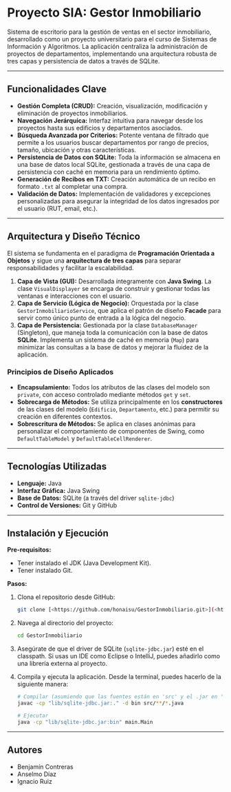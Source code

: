 # Proyecto SIA: Gestor Inmobiliario

Sistema de escritorio para la gestión de ventas en el sector inmobiliario, desarrollado como un proyecto universitario para el curso de Sistemas de Información y Algoritmos. La aplicación centraliza la administración de proyectos de departamentos, implementando una arquitectura robusta de tres capas y persistencia de datos a través de SQLite.

---

## Funcionalidades Clave

- **Gestión Completa (CRUD):** Creación, visualización, modificación y eliminación de proyectos inmobiliarios.
- **Navegación Jerárquica:** Interfaz intuitiva para navegar desde los proyectos hasta sus edificios y departamentos asociados.
- **Búsqueda Avanzada por Criterios:** Potente ventana de filtrado que permite a los usuarios buscar departamentos por rango de precios, tamaño, ubicación y otras características.
- **Persistencia de Datos con SQLite:** Toda la información se almacena en una base de datos local SQLite, gestionada a través de una capa de persistencia con caché en memoria para un rendimiento óptimo.
- **Generación de Recibos en TXT:** Creación automática de un recibo en formato `.txt` al completar una compra.
- **Validación de Datos:** Implementación de validadores y excepciones personalizadas para asegurar la integridad de los datos ingresados por el usuario (RUT, email, etc.).

---

## Arquitectura y Diseño Técnico

El sistema se fundamenta en el paradigma de **Programación Orientada a Objetos** y sigue una **arquitectura de tres capas** para separar responsabilidades y facilitar la escalabilidad.

1. **Capa de Vista (GUI):** Desarrollada íntegramente con **Java Swing**. La clase `VisualDisplayer` se encarga de construir y gestionar todas las ventanas e interacciones con el usuario.
2. **Capa de Servicio (Lógica de Negocio):** Orquestada por la clase `GestorInmobiliarioService`, que aplica el patrón de diseño **Facade** para servir como único punto de entrada a la lógica del negocio.
3. **Capa de Persistencia:** Gestionada por la clase `DatabaseManager` (Singleton), que maneja toda la comunicación con la base de datos **SQLite**. Implementa un sistema de caché en memoria (`Map`) para minimizar las consultas a la base de datos y mejorar la fluidez de la aplicación.

### Principios de Diseño Aplicados

- **Encapsulamiento:** Todos los atributos de las clases del modelo son `private`, con acceso controlado mediante métodos `get` y `set`.
- **Sobrecarga de Métodos:** Se utiliza principalmente en los **constructores** de las clases del modelo (`Edificio`, `Departamento`, etc.) para permitir su creación en diferentes contextos.
- **Sobrescritura de Métodos:** Se aplica en clases anónimas para personalizar el comportamiento de componentes de Swing, como `DefaultTableModel` y `DefaultTableCellRenderer`.

---

## Tecnologías Utilizadas

- **Lenguaje:** Java
- **Interfaz Gráfica:** Java Swing
- **Base de Datos:** SQLite (a través del driver `sqlite-jdbc`)
- **Control de Versiones:** Git y GitHub

---

## Instalación y Ejecución

**Pre-requisitos:**

- Tener instalado el JDK (Java Development Kit).
- Tener instalado Git.

**Pasos:**

1. Clona el repositorio desde GitHub:
    
    ```bash
    git clone [<https://github.com/honaisu/GestorInmobiliario.git>](<https://github.com/honaisu/GestorInmobiliario.git>)
    
    ```
    
2. Navega al directorio del proyecto:
    
    ```bash
    cd GestorInmobiliario
    
    ```
    
3. Asegúrate de que el driver de SQLite (`sqlite-jdbc.jar`) esté en el classpath. Si usas un IDE como Eclipse o IntelliJ, puedes añadirlo como una librería externa al proyecto.
4. Compila y ejecuta la aplicación. Desde la terminal, puedes hacerlo de la siguiente manera:
    
    ```bash
    # Compilar (asumiendo que las fuentes están en 'src' y el .jar en 'lib')
    javac -cp "lib/sqlite-jdbc.jar:." -d bin src/**/*.java
    
    # Ejecutar
    java -cp "lib/sqlite-jdbc.jar:bin" main.Main
    
    ```
    

---

## Autores

- Benjamín Contreras
- Anselmo Díaz
- Ignacio Ruiz